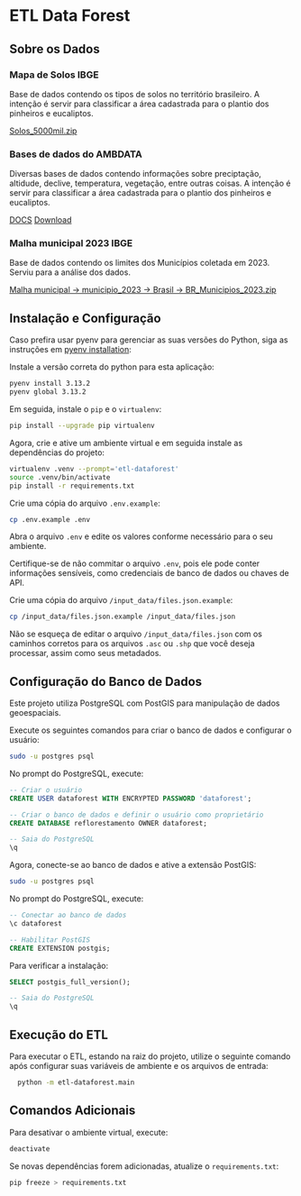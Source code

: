 # ETL Data Forest

## Sobre os Dados

### Mapa de Solos IBGE

Base de dados contendo os tipos de solos no território brasileiro. A intenção é servir para classificar a área cadastrada para o plantio dos pinheiros e eucaliptos.

[Solos_5000mil.zip](https://www.ibge.gov.br/geociencias/informacoes-ambientais/pedologia/15829-solos.html?=&t=downloads)

### Bases de dados do AMBDATA

Diversas bases de dados contendo informações sobre preciptação, altidude, declive, temperatura, vegetação, entre outras coisas. A intenção é servir para classificar a área cadastrada para o plantio dos pinheiros e eucaliptos.

[DOCS](http://www.dpi.inpe.br/Ambdata/download.php)
[Download](http://www.dpi.inpe.br/amb_data/Brasil/BR_all_LLwgs84.zip)

### Malha municipal 2023 IBGE

Base de dados contendo os limites dos Municípios coletada em 2023. Serviu para a análise dos dados.

[Malha municipal -> municipio_2023 -> Brasil -> BR_Municipios_2023.zip](https://www.ibge.gov.br/geociencias/organizacao-do-territorio/malhas-territoriais/15774-malhas.html?=&t=downloads)

## Instalação e Configuração

Caso prefira usar pyenv para gerenciar as suas versões do Python, siga as instruções em [pyenv installation](https://github.com/pyenv/pyenv?tab=readme-ov-file#installation):

Instale a versão correta do python para esta aplicação:
  ```sh
  pyenv install 3.13.2
  pyenv global 3.13.2
  ```

Em seguida, instale o `pip` e o `virtualenv`:
  ```sh
  pip install --upgrade pip virtualenv
  ```

Agora, crie e ative um ambiente virtual e em seguida instale as dependências do projeto:
  ```sh
  virtualenv .venv --prompt='etl-dataforest'
  source .venv/bin/activate
  pip install -r requirements.txt
  ```

Crie uma cópia do arquivo `.env.example`:
   ```sh
   cp .env.example .env
   ```

Abra o arquivo `.env` e edite os valores conforme necessário para o seu ambiente.

Certifique-se de não commitar o arquivo `.env`, pois ele pode conter informações sensíveis, como credenciais de banco de dados ou chaves de API.

Crie uma cópia do arquivo `/input_data/files.json.example`:
   ```sh
   cp /input_data/files.json.example /input_data/files.json
   ```

Não se esqueça de editar o arquivo `/input_data/files.json` com os caminhos corretos para os arquivos `.asc` ou `.shp` que você deseja processar, assim como seus metadados.


## Configuração do Banco de Dados

Este projeto utiliza PostgreSQL com PostGIS para manipulação de dados geoespaciais.

Execute os seguintes comandos para criar o banco de dados e configurar o usuário:
```sh
sudo -u postgres psql
```

No prompt do PostgreSQL, execute:

```sql
-- Criar o usuário
CREATE USER dataforest WITH ENCRYPTED PASSWORD 'dataforest';

-- Criar o banco de dados e definir o usuário como proprietário
CREATE DATABASE reflorestamento OWNER dataforest;

-- Saia do PostgreSQL
\q
```

Agora, conecte-se ao banco de dados e ative a extensão PostGIS:

```sh
sudo -u postgres psql
```

No prompt do PostgreSQL, execute:

```sql
-- Conectar ao banco de dados
\c dataforest

-- Habilitar PostGIS
CREATE EXTENSION postgis;
```

Para verificar a instalação:

```sql
SELECT postgis_full_version();

-- Saia do PostgreSQL
\q
```

## Execução do ETL
Para executar o ETL, estando na raiz do projeto, utilize o seguinte comando após configurar suas variáveis de ambiente e os arquivos de entrada:

```sh
  python -m etl-dataforest.main
```

## Comandos Adicionais

Para desativar o ambiente virtual, execute:
  ```sh
  deactivate
  ```

Se novas dependências forem adicionadas, atualize o `requirements.txt`:
  ```sh
  pip freeze > requirements.txt
  ```
